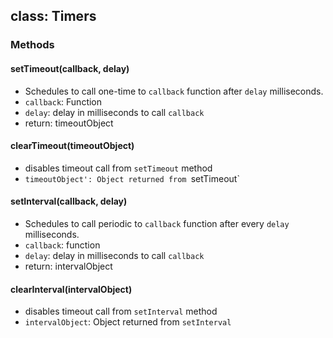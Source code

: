 ## class: Timers

### Methods

#### setTimeout(callback, delay)
* Schedules to call one-time to `callback` function after `delay` milliseconds.
* `callback`: Function
* `delay`: delay in milliseconds to call `callback`
* return: timeoutObject

#### clearTimeout(timeoutObject)
* disables timeout call from `setTimeout` method 
* `timeoutObject': Object returned from `setTimeout`

#### setInterval(callback, delay)
* Schedules to call periodic to `callback` function after every `delay` milliseconds.
* `callback`: function
* `delay`: delay in milliseconds to call `callback`
* return: intervalObject

#### clearInterval(intervalObject)
* disables timeout call from `setInterval` method
* `intervalObject`: Object returned from `setInterval`
